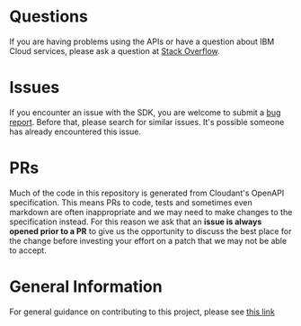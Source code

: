 # Questions
If you are having problems using the APIs or have a question about IBM Cloud services,
please ask a question at
[Stack Overflow](http://stackoverflow.com/questions/ask?tags=ibm-cloud).

# Issues
If you encounter an issue with the SDK, you are welcome to submit
a [bug report](https://github.com/IBM/cloudant-node-sdk/issues).
Before that, please search for similar issues. It's possible someone has
already encountered this issue.

# PRs
Much of the code in this repository is generated from
Cloudant's OpenAPI specification. This means PRs
to code, tests and sometimes even markdown
are often inappropriate and we may need to make
changes to the specification instead. For this reason
we ask that an **issue is always opened prior to a PR**
to give us the opportunity to discuss the best place
for the change before investing your effort on a patch
that we may not be able to accept.

# General Information
For general guidance on contributing to this project, please see
[this link](https://github.com/IBM/ibm-cloud-sdk-common/blob/master/CONTRIBUTING_nodejs.md)
